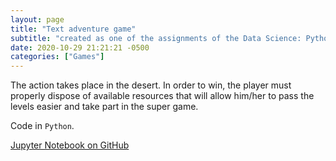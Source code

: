 ```yaml
---
layout: page
title: "Text adventure game"
subtitle: "created as one of the assignments of the Data Science: Python course"
date: 2020-10-29 21:21:21 -0500
categories: ["Games"]
---
```

The action takes place in the desert. In order to win, the player must properly dispose of available resources that will allow him/her to pass the levels easier and take part in the super game.<br>

Code in `Python`. 

[Jupyter Notebook on GitHub][game]

[game]:   https://github.com/alexyushkin/TextAdventureGame/blob/main/TextAdventureGame.ipynb

